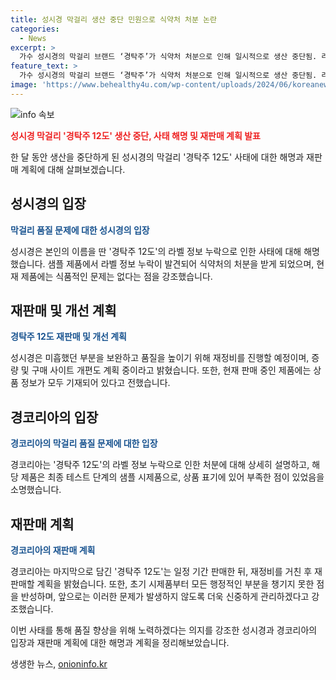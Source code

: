 ```yaml
---
title: 성시경 막걸리 생산 중단 민원으로 식약처 처분 논란
categories:
  - News
excerpt: >
  가수 성시경의 막걸리 브랜드 ‘경탁주’가 식약처 처분으로 인해 일시적으로 생산 중단됨. 라벨 정보 부족으로 인한 이슈를 인정하며 재정비와 수정 작업을 진행 중. 8월 20일 재판매 예정이고 현재 라벨에는 모든 정보가 기재돼 있음. 경코리아는 사과와 죄송한 마음을 밝히고 더 이상의 유사한 문제 발생을 방지하기 위해 주의할 것을 약속함. 관련 제품은 8월 2일까지만 판매 예정.
feature_text: >
  가수 성시경의 막걸리 브랜드 ‘경탁주’가 식약처 처분으로 인해 일시적으로 생산 중단됨. 라벨 정보 부족으로 인한 이슈를 인정하며 재정비와 수정 작업을 진행 중. 8월 20일 재판매 예정이고 현재 라벨에는 모든 정보가 기재돼 있음. 경코리아는 사과와 죄송한 마음을 밝히고 더 이상의 유사한 문제 발생을 방지하기 위해 주의할 것을 약속함. 관련 제품은 8월 2일까지만 판매 예정.
image: 'https://www.behealthy4u.com/wp-content/uploads/2024/06/koreanews.jpg'
---
```


<p><img src="https://www.behealthy4u.com/wp-content/uploads/2024/06/koreanews.jpg" alt="info 속보" /></p>

<p><b><span style="color: #ee2323;">성시경 막걸리 '경탁주 12도' 생산 중단, 사태 해명 및 재판매 계획 발표</span></b></p>

<p>한 달 동안 생산을 중단하게 된 성시경의 막걸리 '경탁주 12도' 사태에 대한 해명과 재판매 계획에 대해 살펴보겠습니다.</p>

<h2 data-ke-size="size26">성시경의 입장</h2>

<p><b><span style="color: #1a5490;">막걸리 품질 문제에 대한 성시경의 입장</span></b></p>

<p>성시경은 본인의 이름을 딴 '경탁주 12도'의 라벨 정보 누락으로 인한 사태에 대해 해명했습니다. 샘플 제품에서 라벨 정보 누락이 발견되어 식약처의 처분을 받게 되었으며, 현재 제품에는 식품적인 문제는 없다는 점을 강조했습니다.</p>

<h2 data-ke-size="size26">재판매 및 개선 계획</h2>

<p><b><span style="color: #1a5490;">경탁주 12도 재판매 및 개선 계획</span></b></p>

<p>성시경은 미흡했던 부분을 보완하고 품질을 높이기 위해 재정비를 진행할 예정이며, 증량 및 구매 사이트 개편도 계획 중이라고 밝혔습니다. 또한, 현재 판매 중인 제품에는 상품 정보가 모두 기재되어 있다고 전했습니다.</p>

<h2 data-ke-size="size26">경코리아의 입장</h2>

<p><b><span style="color: #1a5490;">경코리아의 막걸리 품질 문제에 대한 입장</span></b></p>

<p>경코리아는 '경탁주 12도'의 라벨 정보 누락으로 인한 처분에 대해 상세히 설명하고, 해당 제품은 최종 테스트 단계의 샘플 시제품으로, 상품 표기에 있어 부족한 점이 있었음을 소명했습니다.</p>

<h2 data-ke-size="size26">재판매 계획</h2>

<p><b><span style="color: #1a5490;">경코리아의 재판매 계획</span></b></p>

<p>경코리아는 마지막으로 담긴 '경탁주 12도'는 일정 기간 판매한 뒤, 재정비를 거친 후 재판매할 계획을 밝혔습니다. 또한, 초기 시제품부터 모든 행정적인 부분을 챙기지 못한 점을 반성하며, 앞으로는 이러한 문제가 발생하지 않도록 더욱 신중하게 관리하겠다고 강조했습니다.</p>

<p>이번 사태를 통해 품질 향상을 위해 노력하겠다는 의지를 강조한 성시경과 경코리아의 입장과 재판매 계획에 대한 해명과 계획을 정리해보았습니다.</p>
생생한 뉴스, <a href="https://onioninfo.kr" rel="dofollow">onioninfo.kr</a>


